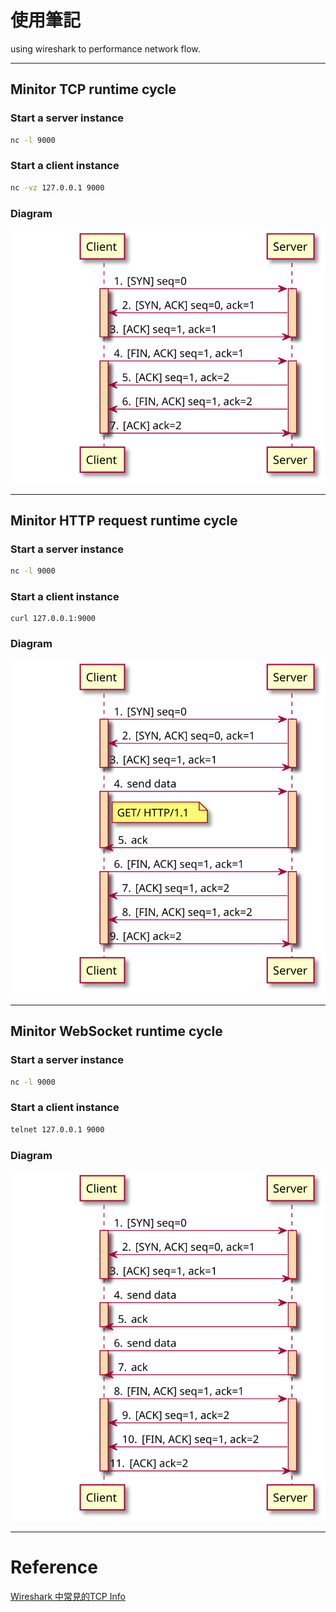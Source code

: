 # 使用筆記

using wireshark to performance network flow.

---

## Minitor TCP runtime cycle

### Start a server instance

```bash
nc -l 9000
```

### Start a client instance

```bash
nc -vz 127.0.0.1 9000
```
### Diagram

![TCP](./images/tcp.svg)

---

## Minitor HTTP request runtime cycle

### Start a server instance

```bash
nc -l 9000
```

### Start a client instance

```
curl 127.0.0.1:9000
```

### Diagram

![HTTP](./images/http.svg)

---

## Minitor WebSocket runtime cycle

### Start a server instance

```bash
nc -l 9000
```

### Start a client instance

```bash
telnet 127.0.0.1 9000
```

### Diagram

![WebSocket](images/websocket.svg)

---

# Reference

[Wireshark 中常見的TCP Info](https://www.twblogs.net/a/5b7aa96d2b7177392c968dd2)